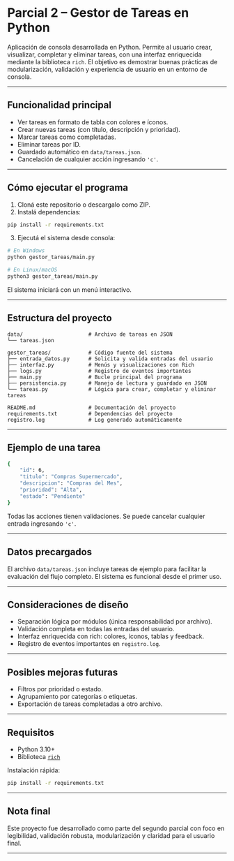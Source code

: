# Parcial 2 – Gestor de Tareas en Python

Aplicación de consola desarrollada en Python. Permite al usuario crear, visualizar, completar y eliminar tareas, con una interfaz enriquecida mediante la biblioteca `rich`. El objetivo es demostrar buenas prácticas de modularización, validación y experiencia de usuario en un entorno de consola.

---

## Funcionalidad principal

- Ver tareas en formato de tabla con colores e íconos.
- Crear nuevas tareas (con título, descripción y prioridad).
- Marcar tareas como completadas.
- Eliminar tareas por ID.
- Guardado automático en `data/tareas.json`.
- Cancelación de cualquier acción ingresando `'c'`.

---

## Cómo ejecutar el programa

1. Cloná este repositorio o descargalo como ZIP.
2. Instalá dependencias:

```bash
pip install -r requirements.txt
```

3. Ejecutá el sistema desde consola:

```bash
# En Windows
python gestor_tareas/main.py

# En Linux/macOS
python3 gestor_tareas/main.py
```

El sistema iniciará con un menú interactivo.

---

## Estructura del proyecto

```
data/                     # Archivo de tareas en JSON
└── tareas.json

gestor_tareas/            # Código fuente del sistema
├── entrada_datos.py      # Solicita y valida entradas del usuario
├── interfaz.py           # Menús y visualizaciones con Rich
├── logs.py               # Registro de eventos importantes
├── main.py               # Bucle principal del programa
├── persistencia.py       # Manejo de lectura y guardado en JSON
└── tareas.py             # Lógica para crear, completar y eliminar tareas

README.md                 # Documentación del proyecto
requirements.txt          # Dependencias del proyecto
registro.log              # Log generado automáticamente
```

---

## Ejemplo de una tarea

```bash
{
    "id": 6,
    "titulo": "Compras Supermercado",
    "descripcion": "Compras del Mes",
    "prioridad": "Alta",
    "estado": "Pendiente"
}
```

Todas las acciones tienen validaciones. Se puede cancelar cualquier entrada ingresando `'c'`.

---

## Datos precargados

El archivo `data/tareas.json` incluye tareas de ejemplo para facilitar la evaluación del flujo completo. El sistema es funcional desde el primer uso.

---

## Consideraciones de diseño

* Separación lógica por módulos (única responsabilidad por archivo).
* Validación completa en todas las entradas del usuario.
* Interfaz enriquecida con rich: colores, íconos, tablas y feedback.
* Registro de eventos importantes en `registro.log`.

---

## Posibles mejoras futuras

- Filtros por prioridad o estado.
- Agrupamiento por categorías o etiquetas.
- Exportación de tareas completadas a otro archivo.

---

## Requisitos

* Python 3.10+
* Biblioteca [`rich`](https://pypi.org/project/rich/)

Instalación rápida:

```bash
pip install -r requirements.txt
```

---

## Nota final

Este proyecto fue desarrollado como parte del segundo parcial con foco en legibilidad, validación robusta, modularización y claridad para el usuario final.

---
